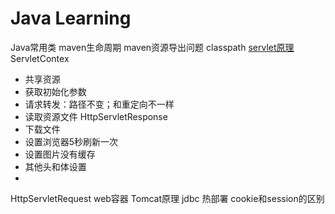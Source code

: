 # Java Learning

Java常用类
maven生命周期
maven资源导出问题
classpath
[servlet原理](https://www.cnblogs.com/yunlongn/p/10756573.html)
ServletContex
- 共享资源
- 获取初始化参数
- 请求转发：路径不变；和重定向不一样
- 读取资源文件
HttpServletResponse
- 下载文件
- 设置浏览器5秒刷新一次
- 设置图片没有缓存
- 其他头和体设置
- 
HttpServletRequest
web容器
Tomcat原理
jdbc
热部署
cookie和session的区别